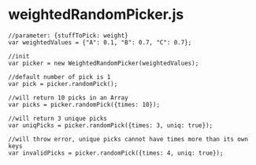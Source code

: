 # weightedRandomPicker.js
    //parameter: {stuffToPick: weight}
    var weightedValues = {"A": 0.1, "B": 0.7, "C": 0.7};

    //init
    var picker = new WeightedRandomPicker(weightedValues);

    //default number of pick is 1
    var pick = picker.randomPick();

    //will return 10 picks in an Array
    var picks = picker.randomPick({times: 10});

    //will return 3 unique picks
    var uniqPicks = picker.randomPick({times: 3, uniq: true});

    //will throw error, unique picks cannot have times more than its own keys
    var invalidPicks = picker.randomPick({times: 4, uniq: true});